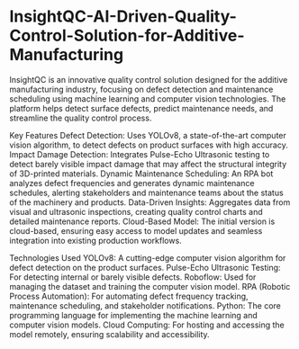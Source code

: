 # InsightQC-AI-Driven-Quality-Control-Solution-for-Additive-Manufacturing
InsightQC is an innovative quality control solution designed for the additive manufacturing industry, focusing on defect detection and maintenance scheduling using machine learning and computer vision technologies. The platform helps detect surface defects, predict maintenance needs, and streamline the quality control process.

Key Features
Defect Detection: Uses YOLOv8, a state-of-the-art computer vision algorithm, to detect defects on product surfaces with high accuracy.
Impact Damage Detection: Integrates Pulse-Echo Ultrasonic testing to detect barely visible impact damage that may affect the structural integrity of 3D-printed materials.
Dynamic Maintenance Scheduling: An RPA bot analyzes defect frequencies and generates dynamic maintenance schedules, alerting stakeholders and maintenance teams about the status of the machinery and products.
Data-Driven Insights: Aggregates data from visual and ultrasonic inspections, creating quality control charts and detailed maintenance reports.
Cloud-Based Model: The initial version is cloud-based, ensuring easy access to model updates and seamless integration into existing production workflows.

Technologies Used
YOLOv8: A cutting-edge computer vision algorithm for defect detection on the product surfaces.
Pulse-Echo Ultrasonic Testing: For detecting internal or barely visible defects.
Roboflow: Used for managing the dataset and training the computer vision model.
RPA (Robotic Process Automation): For automating defect frequency tracking, maintenance scheduling, and stakeholder notifications.
Python: The core programming language for implementing the machine learning and computer vision models.
Cloud Computing: For hosting and accessing the model remotely, ensuring scalability and accessibility.
